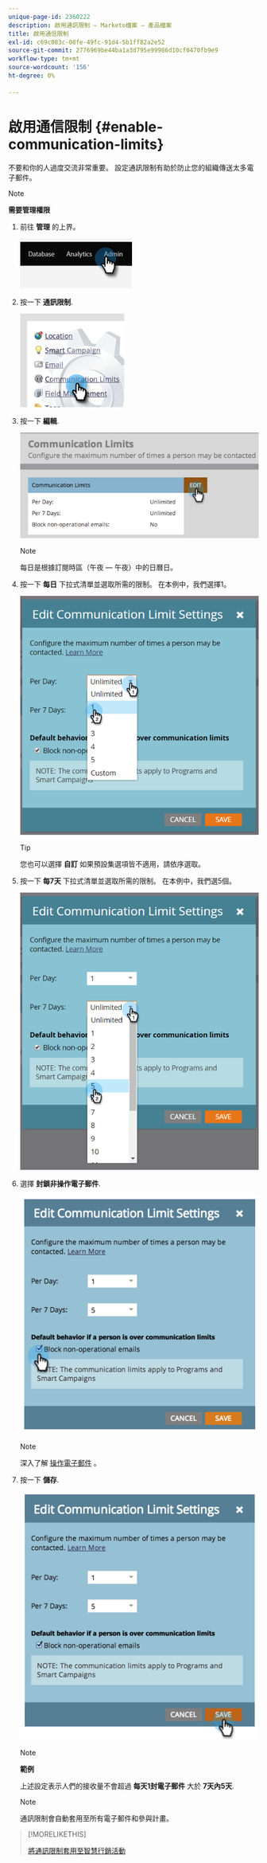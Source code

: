 ```yaml
---
unique-page-id: 2360222
description: 啟用通訊限制 — Marketo檔案 — 產品檔案
title: 啟用通信限制
exl-id: c69c083c-08fe-49fc-91d4-5b1ff82a2e52
source-git-commit: 2776969be44ba1a3d795e99986d10cf0470fb9e9
workflow-type: tm+mt
source-wordcount: '156'
ht-degree: 0%

---
```


# 啟用通信限制 {#enable-communication-limits}

不要和你的人過度交流非常重要。 設定通訊限制有助於防止您的組織傳送太多電子郵件。

>[!NOTE]
>
>**需要管理權限**

1. 前往 **管理** 的上界。

   ![](assets/enable-communication-limits-1.png)

1. 按一下 **通訊限制**.

   ![](assets/enable-communication-limits-2.png)

1. 按一下 **編輯**.

   ![](assets/enable-communication-limits-3.png)

   >[!NOTE]
   >
   >每日是根據訂閱時區（午夜 — 午夜）中的日曆日。

1. 按一下 **每日** 下拉式清單並選取所需的限制。 在本例中，我們選擇1。

   ![](assets/enable-communication-limits-4.png)

   >[!TIP]
   >
   >您也可以選擇 **自訂** 如果預設集選項皆不適用，請依序選取。

1. 按一下 **每7天** 下拉式清單並選取所需的限制。 在本例中，我們選5個。

   ![](assets/enable-communication-limits-5.png)

1. 選擇 **封鎖非操作電子郵件**.

   ![](assets/enable-communication-limits-6.png)

   >[!NOTE]
   >
   >深入了解 [操作電子郵件](/help/marketo/product-docs/email-marketing/general/functions-in-the-editor/make-an-email-operational.md) 。

1. 按一下 **儲存**.

   ![](assets/enable-communication-limits-7.png)

   >[!NOTE]
   >
   >**範例**
   >
   >上述設定表示人們的接收量不會超過 **每天1封電子郵件** 大於 **7天內5天**.

   >[!NOTE]
   >
   >通訊限制會自動套用至所有電子郵件和參與計畫。

>[!MORELIKETHIS]
>
>[將通訊限制套用至智慧行銷活動](/help/marketo/product-docs/core-marketo-concepts/smart-campaigns/using-smart-campaigns/apply-communication-limits-to-smart-campaign.md)

